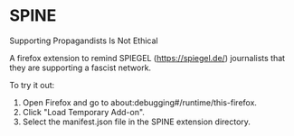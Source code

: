 # SPINE
Supporting Propagandists Is Not Ethical

A firefox extension to remind SPIEGEL (https://spiegel.de/) journalists that they are supporting a fascist network.

To try it out:
1. Open Firefox and go to about:debugging#/runtime/this-firefox.
2. Click "Load Temporary Add-on".
3. Select the manifest.json file in the SPINE extension directory.
